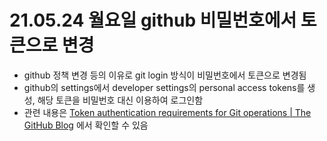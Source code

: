 # 21.05.24 월요일 github 비밀번호에서 토큰으로 변경

- github 정책 변경 등의 이유로 git login 방식이 비밀번호에서 토큰으로 변경됨
- github의 settings에서 developer settings의 personal access tokens를 생성, 해당 토큰을 비밀번호 대신 이용하여 로그인함
- 관련 내용은 [Token authentication requirements for Git operations | The GitHub Blog](https://github.blog/2020-12-15-token-authentication-requirements-for-git-operations/) 에서 확인할 수 있음